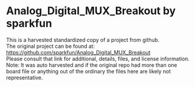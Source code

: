 
# Analog_Digital_MUX_Breakout by sparkfun  
This is a harvested standardized copy of a project from github.  
The original project can be found at:  
https://github.com/sparkfun/Analog_Digital_MUX_Breakout  
Please consult that link for additional, details, files, and license information.  
Note: It was auto harvested and if the original repo had more than one board file or anything out of the ordinary the files here are likely not representative.  
    